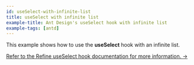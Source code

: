 ```yaml
---
id: useSelect-with-infinite-list
title: useSelect with infinite list
example-title: Ant Design's useSelect hook with infinite list
example-tags: [antd]
---
```


This example shows how to use the **useSelect** hook with an infinite list.

[Refer to the Refine useSelect hook documentation for more information. →](/docs/ui-integrations/ant-design/hooks/use-select)

<CodeSandboxExample path="field-antd-use-select-infinite" />
